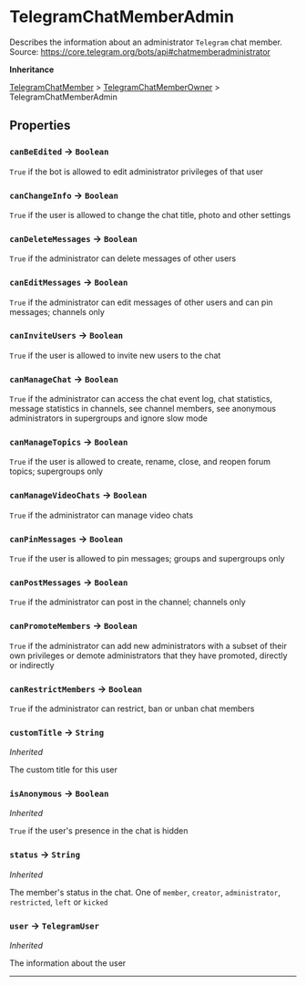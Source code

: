 # TelegramChatMemberAdmin

Describes the information about an administrator `Telegram` chat member.
Source: https://core.telegram.org/bots/api#chatmemberadministrator

**Inheritance**

[TelegramChatMember](/types/Classes/TelegramChatMember.md)
&gt;
[TelegramChatMemberOwner](/types/Classes/TelegramChatMemberOwner.md)
&gt;
TelegramChatMemberAdmin

## Properties

### `canBeEdited` → `Boolean`

`True` if the bot is allowed to edit administrator privileges of that user

### `canChangeInfo` → `Boolean`

`True` if the user is allowed to change the chat title, photo and other settings

### `canDeleteMessages` → `Boolean`

`True` if the administrator can delete messages of other users

### `canEditMessages` → `Boolean`

`True` if the administrator can edit messages of other users and can pin messages; channels only

### `canInviteUsers` → `Boolean`

`True` if the user is allowed to invite new users to the chat

### `canManageChat` → `Boolean`

`True` if the administrator can access the chat event log, chat statistics, message statistics in channels, see channel members, see anonymous administrators in supergroups and ignore slow mode

### `canManageTopics` → `Boolean`

`True` if the user is allowed to create, rename, close, and reopen forum topics; supergroups only

### `canManageVideoChats` → `Boolean`

`True` if the administrator can manage video chats

### `canPinMessages` → `Boolean`

`True` if the user is allowed to pin messages; groups and supergroups only

### `canPostMessages` → `Boolean`

`True` if the administrator can post in the channel; channels only

### `canPromoteMembers` → `Boolean`

`True` if the administrator can add new administrators with a subset of their own privileges or demote administrators that they have promoted, directly or indirectly

### `canRestrictMembers` → `Boolean`

`True` if the administrator can restrict, ban or unban chat members

### `customTitle` → `String`

_Inherited_

The custom title for this user

### `isAnonymous` → `Boolean`

_Inherited_

`True` if the user's presence in the chat is hidden

### `status` → `String`

_Inherited_

The member's status in the chat. One of `member`, `creator`, `administrator`, `restricted`, `left` or `kicked`

### `user` → `TelegramUser`

_Inherited_

The information about the user

---
